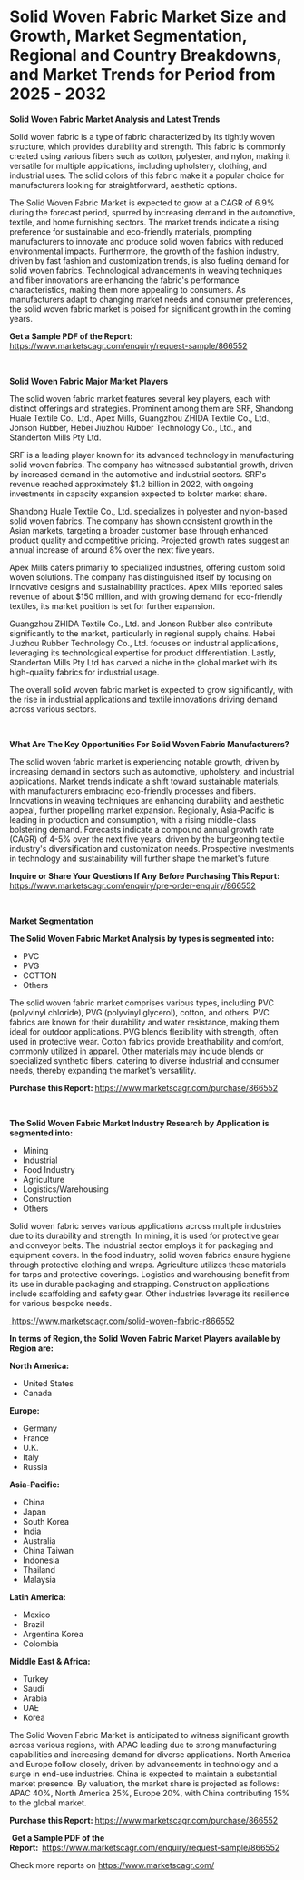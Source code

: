 <p><h1>Solid Woven Fabric Market Size and Growth, Market Segmentation, Regional and Country Breakdowns, and Market Trends for Period from 2025 -  2032</h1></p><p><strong>Solid Woven Fabric Market Analysis and Latest Trends</strong></p>
<p><p>Solid woven fabric is a type of fabric characterized by its tightly woven structure, which provides durability and strength. This fabric is commonly created using various fibers such as cotton, polyester, and nylon, making it versatile for multiple applications, including upholstery, clothing, and industrial uses. The solid colors of this fabric make it a popular choice for manufacturers looking for straightforward, aesthetic options.</p><p>The Solid Woven Fabric Market is expected to grow at a CAGR of 6.9% during the forecast period, spurred by increasing demand in the automotive, textile, and home furnishing sectors. The market trends indicate a rising preference for sustainable and eco-friendly materials, prompting manufacturers to innovate and produce solid woven fabrics with reduced environmental impacts. Furthermore, the growth of the fashion industry, driven by fast fashion and customization trends, is also fueling demand for solid woven fabrics. Technological advancements in weaving techniques and fiber innovations are enhancing the fabric's performance characteristics, making them more appealing to consumers. As manufacturers adapt to changing market needs and consumer preferences, the solid woven fabric market is poised for significant growth in the coming years.</p></p>
<p><strong>Get a Sample PDF of the Report:&nbsp;</strong> <a href="https://www.marketscagr.com/enquiry/request-sample/866552?utm_campaign=3137&utm_medium=2&utm_source=Github&utm_content=ia&utm_term=01042025&utm_id=solid-woven-fabric">https://www.marketscagr.com/enquiry/request-sample/866552</a></p>
<p>&nbsp;</p>
<p><strong>Solid Woven Fabric Major Market Players</strong></p>
<p><p>The solid woven fabric market features several key players, each with distinct offerings and strategies. Prominent among them are SRF, Shandong Huale Textile Co., Ltd., Apex Mills, Guangzhou ZHIDA Textile Co., Ltd., Jonson Rubber, Hebei Jiuzhou Rubber Technology Co., Ltd., and Standerton Mills Pty Ltd. </p><p>SRF is a leading player known for its advanced technology in manufacturing solid woven fabrics. The company has witnessed substantial growth, driven by increased demand in the automotive and industrial sectors. SRF's revenue reached approximately $1.2 billion in 2022, with ongoing investments in capacity expansion expected to bolster market share.</p><p>Shandong Huale Textile Co., Ltd. specializes in polyester and nylon-based solid woven fabrics. The company has shown consistent growth in the Asian markets, targeting a broader customer base through enhanced product quality and competitive pricing. Projected growth rates suggest an annual increase of around 8% over the next five years.</p><p>Apex Mills caters primarily to specialized industries, offering custom solid woven solutions. The company has distinguished itself by focusing on innovative designs and sustainability practices. Apex Mills reported sales revenue of about $150 million, and with growing demand for eco-friendly textiles, its market position is set for further expansion.</p><p>Guangzhou ZHIDA Textile Co., Ltd. and Jonson Rubber also contribute significantly to the market, particularly in regional supply chains. Hebei Jiuzhou Rubber Technology Co., Ltd. focuses on industrial applications, leveraging its technological expertise for product differentiation. Lastly, Standerton Mills Pty Ltd has carved a niche in the global market with its high-quality fabrics for industrial usage.</p><p>The overall solid woven fabric market is expected to grow significantly, with the rise in industrial applications and textile innovations driving demand across various sectors.</p></p>
<p>&nbsp;</p>
<p><strong>What Are The Key Opportunities For Solid Woven Fabric Manufacturers?</strong></p>
<p><p>The solid woven fabric market is experiencing notable growth, driven by increasing demand in sectors such as automotive, upholstery, and industrial applications. Market trends indicate a shift toward sustainable materials, with manufacturers embracing eco-friendly processes and fibers. Innovations in weaving techniques are enhancing durability and aesthetic appeal, further propelling market expansion. Regionally, Asia-Pacific is leading in production and consumption, with a rising middle-class bolstering demand. Forecasts indicate a compound annual growth rate (CAGR) of 4-5% over the next five years, driven by the burgeoning textile industry's diversification and customization needs. Prospective investments in technology and sustainability will further shape the market's future.</p></p>
<p><strong>Inquire or Share Your Questions If Any Before Purchasing This Report:</strong> <a href="https://www.marketscagr.com/enquiry/pre-order-enquiry/866552?utm_campaign=3137&utm_medium=2&utm_source=Github&utm_content=ia&utm_term=01042025&utm_id=solid-woven-fabric">https://www.marketscagr.com/enquiry/pre-order-enquiry/866552</a></p>
<p>&nbsp;</p>
<p><strong>Market Segmentation</strong></p>
<p><strong>The Solid Woven Fabric Market Analysis by types is segmented into:</strong></p>
<p><ul><li>PVC</li><li>PVG</li><li>COTTON</li><li>Others</li></ul></p>
<p><p>The solid woven fabric market comprises various types, including PVC (polyvinyl chloride), PVG (polyvinyl glycerol), cotton, and others. PVC fabrics are known for their durability and water resistance, making them ideal for outdoor applications. PVG blends flexibility with strength, often used in protective wear. Cotton fabrics provide breathability and comfort, commonly utilized in apparel. Other materials may include blends or specialized synthetic fibers, catering to diverse industrial and consumer needs, thereby expanding the market's versatility.</p></p>
<p><strong>Purchase this Report:&nbsp;</strong><a href="https://www.marketscagr.com/purchase/866552?utm_campaign=3137&utm_medium=2&utm_source=Github&utm_content=ia&utm_term=01042025&utm_id=solid-woven-fabric">https://www.marketscagr.com/purchase/866552</a></p>
<p>&nbsp;</p>
<p><strong>The Solid Woven Fabric Market Industry Research by Application is segmented into:</strong></p>
<p><ul><li>Mining</li><li>Industrial</li><li>Food Industry</li><li>Agriculture</li><li>Logistics/Warehousing</li><li>Construction</li><li>Others</li></ul></p>
<p><p>Solid woven fabric serves various applications across multiple industries due to its durability and strength. In mining, it is used for protective gear and conveyor belts. The industrial sector employs it for packaging and equipment covers. In the food industry, solid woven fabrics ensure hygiene through protective clothing and wraps. Agriculture utilizes these materials for tarps and protective coverings. Logistics and warehousing benefit from its use in durable packaging and strapping. Construction applications include scaffolding and safety gear. Other industries leverage its resilience for various bespoke needs.</p></p>
<p><a href="https://www.marketscagr.com/solid-woven-fabric-r866552?utm_campaign=3137&utm_medium=2&utm_source=Github&utm_content=ia&utm_term=01042025&utm_id=solid-woven-fabric">&nbsp;https://www.marketscagr.com/solid-woven-fabric-r866552</a></p>
<p><strong>In terms of Region, the Solid Woven Fabric Market Players available by Region are:</strong></p>
<p>
    <p> <strong> North America: </strong>
        <ul>
            <li>United States</li>
            <li>Canada</li>
        </ul>
        </p> 
    <p> <strong> Europe: </strong>
        <ul>
            <li>Germany</li>
            <li>France</li>
            <li>U.K.</li>
            <li>Italy</li>
            <li>Russia</li>
        </ul>
        </p> 
    <p> <strong> Asia-Pacific: </strong>
        <ul>
            <li>China</li>
            <li>Japan</li>
            <li>South Korea</li>
            <li>India</li>
            <li>Australia</li>
            <li>China Taiwan</li>
            <li>Indonesia</li>
            <li>Thailand</li>
            <li>Malaysia</li>
        </ul>
        </p> 
    <p> <strong> Latin America: </strong>
        <ul>
            <li>Mexico</li>
            <li>Brazil</li>
            <li>Argentina Korea</li>
            <li>Colombia</li>
        </ul>
        </p> 
    <p> <strong> Middle East & Africa: </strong>
        <ul>
            <li>Turkey</li>
            <li>Saudi</li>
            <li>Arabia</li>
            <li>UAE</li>
            <li>Korea</li>
        </ul>
    </p>
    </p>
<p><p>The Solid Woven Fabric Market is anticipated to witness significant growth across various regions, with APAC leading due to strong manufacturing capabilities and increasing demand for diverse applications. North America and Europe follow closely, driven by advancements in technology and a surge in end-use industries. China is expected to maintain a substantial market presence. By valuation, the market share is projected as follows: APAC 40%, North America 25%, Europe 20%, with China contributing 15% to the global market.</p></p>
<p><strong>Purchase this Report: </strong><a href="https://www.marketscagr.com/purchase/866552?utm_campaign=3137&utm_medium=2&utm_source=Github&utm_content=ia&utm_term=01042025&utm_id=solid-woven-fabric">https://www.marketscagr.com/purchase/866552</a></p>
<p>&nbsp;<strong>Get a Sample PDF of the Report:&nbsp;&nbsp;</strong><a href="https://www.marketscagr.com/enquiry/request-sample/866552?utm_campaign=3137&utm_medium=2&utm_source=Github&utm_content=ia&utm_term=01042025&utm_id=solid-woven-fabric">https://www.marketscagr.com/enquiry/request-sample/866552</a></p>
<p><strong></strong></p>
<p>Check more reports on <a href="https://www.marketscagr.com/?utm_campaign=3137&utm_medium=2&utm_source=Github&utm_content=ia&utm_term=01042025&utm_id=solid-woven-fabric">https://www.marketscagr.com/</a></p>